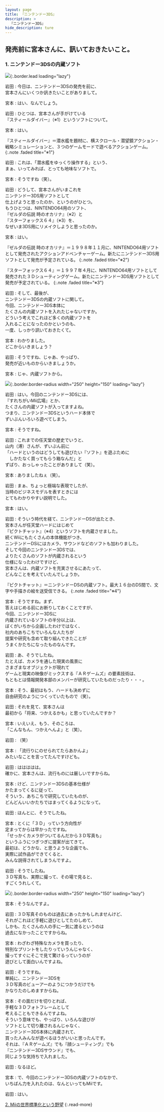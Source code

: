 ```yaml
---
layout: page
title: 『ニンテンドー3DS』
description: >
  『ニンテンドー3DS』
hide_description: ture
---
```


## 発売前に宮本さんに、訊いておきたいこと。

### 1. ニンテンドー3DSの内蔵ソフト

![](/interviews/jp/3ds/hardware/vol1/img/mainvisual1.jpg){:.border.lead loading="lazy"}

岩田
: 今日は、ニンテンドー3DSの発売を前に、<br>宮本さんにいくつか訊きたいことがありまして。

宮本
: はい、なんでしょう。

岩田
: ひとつは、宮本さんが手がけている<br>『スティールダイバー』（※1）というソフトについて。

宮本
: はい。


『スティールダイバー』＝潜水艦を題材に、横スクロール・潜望鏡アクション・戦略シミュレーションと、３つのゲームモードで遊べるアクションゲーム。
{:.note .faded title="※1"}

岩田
: これは、「潜水艦をゆっくり操作する」という、<br>まぁ、いってみれば、とっても地味なソフトで。

宮本
: そうですね（笑）。

岩田
: どうして、宮本さんがいまこれを<br>ニンテンドー3DS用ソフトとして<br>仕上げようと思ったのか、というのがひとつ。<br>もうひとつは、NINTENDO64用のソフト、<br>『ゼルダの伝説 時のオカリナ』（※2）と<br>『スターフォックス６４』（※3）を、<br>なぜいま3DS用にリメイクしようと思ったのか。

宮本
: はい。


『ゼルダの伝説 時のオカリナ』＝１９９８年１１月に、NINTENDO64用ソフトとして発売されたアクションアドベンチャーゲーム。新たにニンテンドー3DS用ソフトとして発売が予定されている。
{:.note .faded title="※2"}


『スターフォックス６４』＝１９９７年４月に、NINTENDO64用ソフトとして発売された３Ｄシューティングゲーム。新たにニンテンドー3DS用ソフトとして発売が予定されている。
{:.note .faded title="※3"}

岩田
: そして、最後が、<br>ニンテンドー3DSの内蔵ソフトに関して。<br>今回、ニンテンドー3DS本体に<br>たくさんの内蔵ソフトを入れたじゃないですか。<br>どういう考えでこれほど多くの内蔵ソフトを<br>入れることになったのかというのも、<br>一度、しっかり訊いておきたくて。

宮本
: わかりました。<br>どこからいきましょう？

岩田
: そうですね、じゃあ、やっぱり、<br>発売が近いものからいきましょうか。

宮本
: じゃ、内蔵ソフトから。

![](/interviews/jp/3ds/hardware/vol1/img/photo1.jpg){:.border.border-radius width="250" height="150"  loading="lazy"}

岩田
: はい。今回のニンテンドー3DSには、<br>『すれちがいMii広場』とか、<br>たくさんの内蔵ソフトが入ってますよね。<br>つまり、ニンテンドー3DSというハード本体で<br>ずいぶんいろいろ遊べてしまう。

宮本
: そうですね。

岩田
: これまでの任天堂の歴史でいうと、<br>山内（溥）さんが、ずいぶん前に<br>「ハードというのはどうしても遊びたい『ソフト』を遊ぶために<br>　しかたなく買ってもらう箱なんだ」と<br>ずばり、おっしゃったことがありまして（笑）。

宮本
: ありましたねぇ（笑）。

岩田
: まぁ、ちょっと極端な表現でしたが、<br>当時のビジネスモデルを表すときには<br>とてもわかりやすい説明でした。

宮本
: はい。

岩田
: そういう時代を経て、ニンテンドーDSが出たとき、<br>宮本さんが任天堂ハードにはじめて<br>『ピクトチャット』（※4）というソフトを内蔵させました。<br>続くWiiにもたくさんの本体機能がつき、<br>ニンテンドーDSiにはカメラ、サウンドなどのソフトも加わりました。<br>そして今回のニンテンドー3DSでは、<br>よりたくさんのソフトが内蔵されるという<br>仕様になったわけですけど、<br>宮本さんは、内蔵ソフトを充実させるにあたって、<br>どんなことを考えていたんでしょうか。


『ピクトチャット』＝ニンテンドーDSの内蔵ソフト。最大１６台のDS間で、文字や手描きの絵を送受信できる。
{:.note .faded title="※4"}

宮本
: そうですね。まず、<br>答えはじめる前にお断りしておくことですが、<br>今回、ニンテンドー3DSに<br>内蔵されているソフトの半分以上は、<br>ぼくがいちから企画したわけではなく、<br>社内のあちこちでいろんな人たちが<br>提案や研究も含めて取り組んできたことが<br>うまくかたちになったものなんです。

岩田
: あ、そうでしたね。<br>たとえば、カメラを通した現実の風景に<br>さまざまなオブジェクトが現れて<br>ゲームと現実の映像がミックスする『ＡＲゲームズ』の要素技術は、<br>もともとは情報開発本部のメンバーが研究していたものだったり・・・。

宮本
: そう、最初はもう、ハードも決めずに<br>自由研究のようにつくっていたもので（笑）。

岩田
: それを見て、宮本さんは<br>最初から「将来、つかえるかも」と思っていたんですか？

宮本
: いえいえ、もう、そのころは、<br>「こんなもん、つかえへんよ」と（笑）。

岩田
: （笑）

宮本
: 「流行りにのせられてたらあかんよ」<br>みたいなことを言ってたんですけども。

岩田
: ははははは。<br>確かに、宮本さんは、流行ものには厳しいですからね。

宮本
: けど、ニンテンドー3DSの基本仕様が<br>かたまってくるに従って、<br>そういう、あちこちで研究していたものが、<br>どんどんいいかたちではまってくるようになって。

岩田
: ほんとに、そうでしたね。

宮本
: とくに「３Ｄ」っていう方向性が<br>定まってからは早かったですね。<br>「せっかくカメラがついてるんだから３Ｄ写真も」<br>というふうにつぎつぎに提案が出てきて。<br>最初は、どうかな、と思うような企画でも、<br>実際に試作品ができてくると、<br>みんな説得されてしまうんですよ。

岩田
: そうでしたね。<br>３Ｄ写真も、実際に撮って、その場で見ると、<br>すごくうれしくて。

![](/interviews/jp/3ds/hardware/vol1/img/photo2.jpg){:.border.border-radius width="250" height="150"  loading="lazy"}

宮本
: そうなんですよ。

岩田
: ３Ｄ写真そのものは過去にあったかもしれませんけど、<br>それがこれほど手軽に遊びとしてたのしめて、<br>しかも、たくさんの人の手に一気に渡るというのは<br>過去になかったことですからね。

宮本
: わざわざ特殊なカメラを買ったり、<br>特別なプリントをしたりっていうんじゃなく、<br>撮ってすぐにそこで見て驚けるっていうのが<br>遊びとして面白いんですよね。

岩田
: そうですね。<br>単純に、ニンテンドー3DSを<br>３Ｄ写真のビューアーのようにつかうだけでも<br>かなりたのしめますからね。

宮本
: その面だけを切りとれば、<br>手軽な３Ｄフォトフレームとして<br>考えることもできるんですよね。<br>そういう意味でも、やっぱり、いろんな遊びが<br>ソフトとして切り離されるんじゃなく、<br>ニンテンドー3DS本体に内蔵されて、<br>買った人みんなが遊べるほうがいいと思ったんです。<br>それは、『ＡＲゲームズ』でも『顔シューティング』でも<br>『ニンテンドー3DSサウンド』でも、<br>同じような気持ちで入れました。

岩田
: なるほど。

宮本
: で、今回のニンテンドー3DSの内蔵ソフトのなかで、<br>いちばん力を入れたのは、なんといってもMiiです。

岩田
: はい。




[2. Miiの世界標準化という野望](2.md)
{:.read-more}

